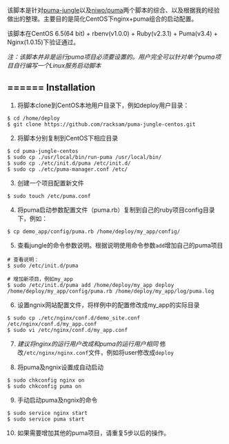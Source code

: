 该脚本是针对[puma-jungle]()以及[niwo/puma](https://gist.github.com/niwo/4526179)两个脚本的综合、以及根据我的经验做出的整理。主要目的是简化CentOS下nginx+puma组合的启动配置。

该脚本在CentOS 6.5(64 bit) + rbenv(v1.0.0) + Ruby(v2.3.1) + Puma(v3.4) + Nginx(1.0.15)下验证通过。

*注：该脚本并非是运行puma项目必须要设置的。用户完全可以针对单个puma项目自行编写一个Linux服务启动脚本*


======
Installation
------------
1. 将脚本clone到CentOS本地用户目录下，例如deploy用户目录：
```
$ cd /home/deploy
$ git clone https://github.com/racksam/puma-jungle-centos.git
``` 

2. 将脚本分别复制到CentOS下相应目录
```
$ cd puma-jungle-centos
$ sudo cp ./usr/local/bin/run-puma /usr/local/bin/
$ sudo cp ./etc/init.d/puma /etc/init.d/
$ sudo cp ./etc/puma-manager.conf /etc/
```

3. 创建一个项目配置新文件
```
$ sudo touch /etc/puma.conf
```

4. 将puma启动参数配置文件（puma.rb）复制到自己的ruby项目config目录下，例如：
```
$ cp demo_app/config/puma.rb /home/deploy/my_app/config/
```

5. 查看jungle的命令参数说明。根据说明使用命令参数`add`增加自己的puma项目
```
# 查看说明：
$ sudo /etc/init.d/puma

# 增加新项目，例如my_app
$ sudo /etc/init.d/puma add /home/deploy/my_app deploy /home/deploy/my_app/config/puma.rb /home/deploy/my_app/log/puma.log
```

6. 设置ngnix网站配置文件，将样例中的配置修改成my_app的实际目录
```
$ sudo cp ./etc/nginx/conf.d/demo_site.conf /etc/nginx/conf.d/my_app.conf
$ sudo vi /etc/nginx/conf.d/my_app.conf
```

7. *建议将nginx的运行用户改成和puma的运行用户相同*
修改`/etc/nginx/nginx.conf`文件，例如将user修改成`deploy`


8. 将puma及ngnix设置成自动启动
```
$ sudo chkconfig nginx on
$ sudo chkconfig puma on

```

9. 手动启动puma及ngnix的命令
```
$ sudo service nginx start
$ sudo service puma start

```

10. 如果需要增加其他的puma项目，请重复5步以后的操作。



